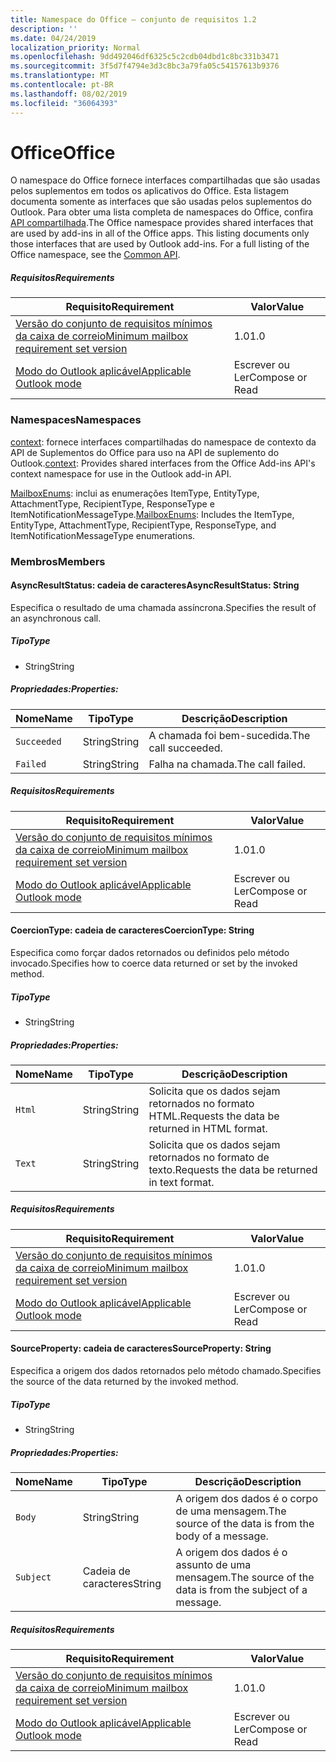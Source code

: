 ```yaml
---
title: Namespace do Office – conjunto de requisitos 1.2
description: ''
ms.date: 04/24/2019
localization_priority: Normal
ms.openlocfilehash: 9dd492046df6325c5c2cdb04dbd1c8bc331b3471
ms.sourcegitcommit: 3f5d7f4794e3d3c8bc3a79fa05c54157613b9376
ms.translationtype: MT
ms.contentlocale: pt-BR
ms.lasthandoff: 08/02/2019
ms.locfileid: "36064393"
---
```

# <a name="office"></a><span data-ttu-id="7f6d3-102">Office</span><span class="sxs-lookup"><span data-stu-id="7f6d3-102">Office</span></span>

<span data-ttu-id="7f6d3-p101">O namespace do Office fornece interfaces compartilhadas que são usadas pelos suplementos em todos os aplicativos do Office. Esta listagem documenta somente as interfaces que são usadas pelos suplementos do Outlook. Para obter uma lista completa de namespaces do Office, confira [API compartilhada](/javascript/api/office).</span><span class="sxs-lookup"><span data-stu-id="7f6d3-p101">The Office namespace provides shared interfaces that are used by add-ins in all of the Office apps. This listing documents only those interfaces that are used by Outlook add-ins. For a full listing of the Office namespace, see the [Common API](/javascript/api/office).</span></span>

##### <a name="requirements"></a><span data-ttu-id="7f6d3-105">Requisitos</span><span class="sxs-lookup"><span data-stu-id="7f6d3-105">Requirements</span></span>

|<span data-ttu-id="7f6d3-106">Requisito</span><span class="sxs-lookup"><span data-stu-id="7f6d3-106">Requirement</span></span>| <span data-ttu-id="7f6d3-107">Valor</span><span class="sxs-lookup"><span data-stu-id="7f6d3-107">Value</span></span>|
|---|---|
|[<span data-ttu-id="7f6d3-108">Versão do conjunto de requisitos mínimos da caixa de correio</span><span class="sxs-lookup"><span data-stu-id="7f6d3-108">Minimum mailbox requirement set version</span></span>](/office/dev/add-ins/reference/requirement-sets/outlook-api-requirement-sets)| <span data-ttu-id="7f6d3-109">1.0</span><span class="sxs-lookup"><span data-stu-id="7f6d3-109">1.0</span></span>|
|[<span data-ttu-id="7f6d3-110">Modo do Outlook aplicável</span><span class="sxs-lookup"><span data-stu-id="7f6d3-110">Applicable Outlook mode</span></span>](/outlook/add-ins/#extension-points)| <span data-ttu-id="7f6d3-111">Escrever ou Ler</span><span class="sxs-lookup"><span data-stu-id="7f6d3-111">Compose or Read</span></span>|

### <a name="namespaces"></a><span data-ttu-id="7f6d3-112">Namespaces</span><span class="sxs-lookup"><span data-stu-id="7f6d3-112">Namespaces</span></span>

<span data-ttu-id="7f6d3-113">[context](office.context.md): fornece interfaces compartilhadas do namespace de contexto da API de Suplementos do Office para uso na API de suplemento do Outlook.</span><span class="sxs-lookup"><span data-stu-id="7f6d3-113">[context](office.context.md): Provides shared interfaces from the Office Add-ins API's context namespace for use in the Outlook add-in API.</span></span>

<span data-ttu-id="7f6d3-114">[MailboxEnums](/javascript/api/outlook/office.mailboxenums.attachmenttype?view=outlook-js-1.2): inclui as enumerações ItemType, EntityType, AttachmentType, RecipientType, ResponseType e ItemNotificationMessageType.</span><span class="sxs-lookup"><span data-stu-id="7f6d3-114">[MailboxEnums](/javascript/api/outlook/office.mailboxenums.attachmenttype?view=outlook-js-1.2): Includes the ItemType, EntityType, AttachmentType, RecipientType, ResponseType, and ItemNotificationMessageType enumerations.</span></span>

### <a name="members"></a><span data-ttu-id="7f6d3-115">Membros</span><span class="sxs-lookup"><span data-stu-id="7f6d3-115">Members</span></span>

#### <a name="asyncresultstatus-string"></a><span data-ttu-id="7f6d3-116">AsyncResultStatus: cadeia de caracteres</span><span class="sxs-lookup"><span data-stu-id="7f6d3-116">AsyncResultStatus: String</span></span>

<span data-ttu-id="7f6d3-117">Especifica o resultado de uma chamada assíncrona.</span><span class="sxs-lookup"><span data-stu-id="7f6d3-117">Specifies the result of an asynchronous call.</span></span>

##### <a name="type"></a><span data-ttu-id="7f6d3-118">Tipo</span><span class="sxs-lookup"><span data-stu-id="7f6d3-118">Type</span></span>

*   <span data-ttu-id="7f6d3-119">String</span><span class="sxs-lookup"><span data-stu-id="7f6d3-119">String</span></span>

##### <a name="properties"></a><span data-ttu-id="7f6d3-120">Propriedades:</span><span class="sxs-lookup"><span data-stu-id="7f6d3-120">Properties:</span></span>

|<span data-ttu-id="7f6d3-121">Nome</span><span class="sxs-lookup"><span data-stu-id="7f6d3-121">Name</span></span>| <span data-ttu-id="7f6d3-122">Tipo</span><span class="sxs-lookup"><span data-stu-id="7f6d3-122">Type</span></span>| <span data-ttu-id="7f6d3-123">Descrição</span><span class="sxs-lookup"><span data-stu-id="7f6d3-123">Description</span></span>|
|---|---|---|
|`Succeeded`| <span data-ttu-id="7f6d3-124">String</span><span class="sxs-lookup"><span data-stu-id="7f6d3-124">String</span></span>|<span data-ttu-id="7f6d3-125">A chamada foi bem-sucedida.</span><span class="sxs-lookup"><span data-stu-id="7f6d3-125">The call succeeded.</span></span>|
|`Failed`| <span data-ttu-id="7f6d3-126">String</span><span class="sxs-lookup"><span data-stu-id="7f6d3-126">String</span></span>|<span data-ttu-id="7f6d3-127">Falha na chamada.</span><span class="sxs-lookup"><span data-stu-id="7f6d3-127">The call failed.</span></span>|

##### <a name="requirements"></a><span data-ttu-id="7f6d3-128">Requisitos</span><span class="sxs-lookup"><span data-stu-id="7f6d3-128">Requirements</span></span>

|<span data-ttu-id="7f6d3-129">Requisito</span><span class="sxs-lookup"><span data-stu-id="7f6d3-129">Requirement</span></span>| <span data-ttu-id="7f6d3-130">Valor</span><span class="sxs-lookup"><span data-stu-id="7f6d3-130">Value</span></span>|
|---|---|
|[<span data-ttu-id="7f6d3-131">Versão do conjunto de requisitos mínimos da caixa de correio</span><span class="sxs-lookup"><span data-stu-id="7f6d3-131">Minimum mailbox requirement set version</span></span>](/office/dev/add-ins/reference/requirement-sets/outlook-api-requirement-sets)| <span data-ttu-id="7f6d3-132">1.0</span><span class="sxs-lookup"><span data-stu-id="7f6d3-132">1.0</span></span>|
|[<span data-ttu-id="7f6d3-133">Modo do Outlook aplicável</span><span class="sxs-lookup"><span data-stu-id="7f6d3-133">Applicable Outlook mode</span></span>](/outlook/add-ins/#extension-points)| <span data-ttu-id="7f6d3-134">Escrever ou Ler</span><span class="sxs-lookup"><span data-stu-id="7f6d3-134">Compose or Read</span></span>|

#### <a name="coerciontype-string"></a><span data-ttu-id="7f6d3-135">CoercionType: cadeia de caracteres</span><span class="sxs-lookup"><span data-stu-id="7f6d3-135">CoercionType: String</span></span>

<span data-ttu-id="7f6d3-136">Especifica como forçar dados retornados ou definidos pelo método invocado.</span><span class="sxs-lookup"><span data-stu-id="7f6d3-136">Specifies how to coerce data returned or set by the invoked method.</span></span>

##### <a name="type"></a><span data-ttu-id="7f6d3-137">Tipo</span><span class="sxs-lookup"><span data-stu-id="7f6d3-137">Type</span></span>

*   <span data-ttu-id="7f6d3-138">String</span><span class="sxs-lookup"><span data-stu-id="7f6d3-138">String</span></span>

##### <a name="properties"></a><span data-ttu-id="7f6d3-139">Propriedades:</span><span class="sxs-lookup"><span data-stu-id="7f6d3-139">Properties:</span></span>

|<span data-ttu-id="7f6d3-140">Nome</span><span class="sxs-lookup"><span data-stu-id="7f6d3-140">Name</span></span>| <span data-ttu-id="7f6d3-141">Tipo</span><span class="sxs-lookup"><span data-stu-id="7f6d3-141">Type</span></span>| <span data-ttu-id="7f6d3-142">Descrição</span><span class="sxs-lookup"><span data-stu-id="7f6d3-142">Description</span></span>|
|---|---|---|
|`Html`| <span data-ttu-id="7f6d3-143">String</span><span class="sxs-lookup"><span data-stu-id="7f6d3-143">String</span></span>|<span data-ttu-id="7f6d3-144">Solicita que os dados sejam retornados no formato HTML.</span><span class="sxs-lookup"><span data-stu-id="7f6d3-144">Requests the data be returned in HTML format.</span></span>|
|`Text`| <span data-ttu-id="7f6d3-145">String</span><span class="sxs-lookup"><span data-stu-id="7f6d3-145">String</span></span>|<span data-ttu-id="7f6d3-146">Solicita que os dados sejam retornados no formato de texto.</span><span class="sxs-lookup"><span data-stu-id="7f6d3-146">Requests the data be returned in text format.</span></span>|

##### <a name="requirements"></a><span data-ttu-id="7f6d3-147">Requisitos</span><span class="sxs-lookup"><span data-stu-id="7f6d3-147">Requirements</span></span>

|<span data-ttu-id="7f6d3-148">Requisito</span><span class="sxs-lookup"><span data-stu-id="7f6d3-148">Requirement</span></span>| <span data-ttu-id="7f6d3-149">Valor</span><span class="sxs-lookup"><span data-stu-id="7f6d3-149">Value</span></span>|
|---|---|
|[<span data-ttu-id="7f6d3-150">Versão do conjunto de requisitos mínimos da caixa de correio</span><span class="sxs-lookup"><span data-stu-id="7f6d3-150">Minimum mailbox requirement set version</span></span>](/office/dev/add-ins/reference/requirement-sets/outlook-api-requirement-sets)| <span data-ttu-id="7f6d3-151">1.0</span><span class="sxs-lookup"><span data-stu-id="7f6d3-151">1.0</span></span>|
|[<span data-ttu-id="7f6d3-152">Modo do Outlook aplicável</span><span class="sxs-lookup"><span data-stu-id="7f6d3-152">Applicable Outlook mode</span></span>](/outlook/add-ins/#extension-points)| <span data-ttu-id="7f6d3-153">Escrever ou Ler</span><span class="sxs-lookup"><span data-stu-id="7f6d3-153">Compose or Read</span></span>|

#### <a name="sourceproperty-string"></a><span data-ttu-id="7f6d3-154">SourceProperty: cadeia de caracteres</span><span class="sxs-lookup"><span data-stu-id="7f6d3-154">SourceProperty: String</span></span>

<span data-ttu-id="7f6d3-155">Especifica a origem dos dados retornados pelo método chamado.</span><span class="sxs-lookup"><span data-stu-id="7f6d3-155">Specifies the source of the data returned by the invoked method.</span></span>

##### <a name="type"></a><span data-ttu-id="7f6d3-156">Tipo</span><span class="sxs-lookup"><span data-stu-id="7f6d3-156">Type</span></span>

*   <span data-ttu-id="7f6d3-157">String</span><span class="sxs-lookup"><span data-stu-id="7f6d3-157">String</span></span>

##### <a name="properties"></a><span data-ttu-id="7f6d3-158">Propriedades:</span><span class="sxs-lookup"><span data-stu-id="7f6d3-158">Properties:</span></span>

|<span data-ttu-id="7f6d3-159">Nome</span><span class="sxs-lookup"><span data-stu-id="7f6d3-159">Name</span></span>| <span data-ttu-id="7f6d3-160">Tipo</span><span class="sxs-lookup"><span data-stu-id="7f6d3-160">Type</span></span>| <span data-ttu-id="7f6d3-161">Descrição</span><span class="sxs-lookup"><span data-stu-id="7f6d3-161">Description</span></span>|
|---|---|---|
|`Body`| <span data-ttu-id="7f6d3-162">String</span><span class="sxs-lookup"><span data-stu-id="7f6d3-162">String</span></span>|<span data-ttu-id="7f6d3-163">A origem dos dados é o corpo de uma mensagem.</span><span class="sxs-lookup"><span data-stu-id="7f6d3-163">The source of the data is from the body of a message.</span></span>|
|`Subject`| <span data-ttu-id="7f6d3-164">Cadeia de caracteres</span><span class="sxs-lookup"><span data-stu-id="7f6d3-164">String</span></span>|<span data-ttu-id="7f6d3-165">A origem dos dados é o assunto de uma mensagem.</span><span class="sxs-lookup"><span data-stu-id="7f6d3-165">The source of the data is from the subject of a message.</span></span>|

##### <a name="requirements"></a><span data-ttu-id="7f6d3-166">Requisitos</span><span class="sxs-lookup"><span data-stu-id="7f6d3-166">Requirements</span></span>

|<span data-ttu-id="7f6d3-167">Requisito</span><span class="sxs-lookup"><span data-stu-id="7f6d3-167">Requirement</span></span>| <span data-ttu-id="7f6d3-168">Valor</span><span class="sxs-lookup"><span data-stu-id="7f6d3-168">Value</span></span>|
|---|---|
|[<span data-ttu-id="7f6d3-169">Versão do conjunto de requisitos mínimos da caixa de correio</span><span class="sxs-lookup"><span data-stu-id="7f6d3-169">Minimum mailbox requirement set version</span></span>](/office/dev/add-ins/reference/requirement-sets/outlook-api-requirement-sets)| <span data-ttu-id="7f6d3-170">1.0</span><span class="sxs-lookup"><span data-stu-id="7f6d3-170">1.0</span></span>|
|[<span data-ttu-id="7f6d3-171">Modo do Outlook aplicável</span><span class="sxs-lookup"><span data-stu-id="7f6d3-171">Applicable Outlook mode</span></span>](/outlook/add-ins/#extension-points)| <span data-ttu-id="7f6d3-172">Escrever ou Ler</span><span class="sxs-lookup"><span data-stu-id="7f6d3-172">Compose or Read</span></span>|

